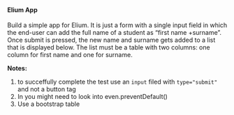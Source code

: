 #### Elium App

Build a simple app for Elium.  It is just a form with a single input field in which the end-user can add the full name of a student as “first name +surname”.  Once submit is pressed, the new name and surname gets added to a list that is displayed below. The list must be a table with two columns: one column for first name and one for surname.

**Notes:**
1. to succeffully complete the test use an ```input``` filed with ```type="submit"``` and not a button tag
2. In you might need to look into even.preventDefault()
3. Use a bootstrap table